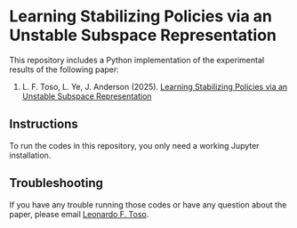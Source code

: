 # Learning Stabilizing Policies via an Unstable Subspace Representation

This repository includes a Python implementation of the experimental results of the following paper:

1) L. F. Toso, L. Ye, J. Anderson (2025). [Learning Stabilizing Policies via an Unstable Subspace Representation](https://github.com/jd-anderson/LTS-unstable-representation/blob/main/LTS.pdf)

## Instructions

To run the codes in this repository, you only need a working Jupyter installation.

## Troubleshooting

If you have any trouble running those codes or have any question about the paper, please email [Leonardo F. Toso](mailto:lt2879@columbia.edu).
